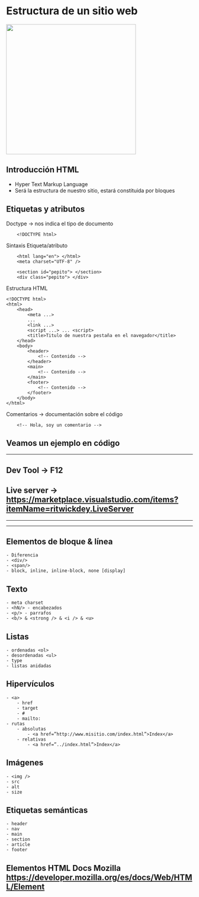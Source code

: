 # Estructura de un sitio web

<img width="350" src="https://media.giphy.com/media/l3vRfNA1p0rvhMSvS/giphy.gif" />


## Introducción HTML

 - Hyper Text Markup Language
 - Será la estructura de nuestro sitio, estará constituida por bloques

## Etiquetas y atributos


Doctype -> nos indica el tipo de documento
```
    <!DOCTYPE html>
```

Sintaxis Etiqueta/atributo
```
    <html lang="en"> </html> 
    <meta charset="UTF-8" />

    <section id="pepito"> </section>
    <div class="pepito"> </div>
```
Estructura HTML
```
<!DOCTYPE html>
<html>
    <head>
        <meta ...>
        ...
        <link ...>
        <script ...> ... <script>
        <title>Titulo de nuestra pestaña en el navegador</title>
    </head>
    <body>
        <header>
            <!-- Contenido -->
        </header>
        <main>
            <!-- Contenido -->
        </main>
        <footer>
            <!-- Contenido -->
        </footer>
    </body>
</html> 
```
Comentarios -> documentación sobre el código
```
    <!-- Hola, soy un comentario -->
```

Veamos un ejemplo en código
---
---

## Dev Tool -> F12
## Live server -> https://marketplace.visualstudio.com/items?itemName=ritwickdey.LiveServer
---
---


## Elementos de bloque & línea

    - Diferencia
    - <div/>
    - <span/>
    - block, inline, inline-block, none [display]

## Texto

    - meta charset
    - <hN/> - encabezados
    - <p/> - parrafos
    - <b/> & <strong /> & <i /> & <u>

## Listas

    - ordenadas <ol>
    - desordenadas <ul>
    - type
    - listas anidadas

## Hipervículos

    - <a>
        - href
        - target
        - #
        - mailto:
    - rutas
        - absolutas
            - <a href=”http://www.misitio.com/index.html”>Index</a>
        - relativas
            - <a href=”../index.html”>Index</a>

## Imágenes

    - <img />
    - src
    - alt
    - size

## Etiquetas semánticas

    - header
    - nav
    - main
    - section
    - article
    - footer


## Elementos HTML Docs Mozilla https://developer.mozilla.org/es/docs/Web/HTML/Element